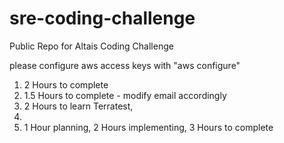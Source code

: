 # sre-coding-challenge
Public Repo for Altais Coding Challenge

please configure aws access keys with "aws configure"

1. 2 Hours to complete
2. 1.5 Hours to complete - modify email accordingly
3. 2 Hours to learn Terratest,  
4. 
5. 1 Hour planning, 2 Hours implementing, 3 Hours to complete